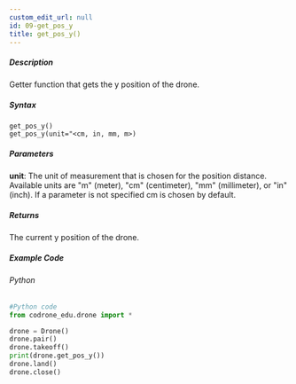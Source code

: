 ```yaml
---
custom_edit_url: null
id: 09-get_pos_y
title: get_pos_y()
---
```


##### Description

Getter function that gets the y position of the drone. <br />

##### Syntax
```get_pos_y()```<br />
```get_pos_y(unit="<cm, in, mm, m>)```<br />


##### Parameters
**unit**: The unit of measurement that is chosen for the position distance. Available units are "m" (meter), "cm" (centimeter), "mm" (millimeter), or "in" (inch). If a parameter is not specified cm is chosen by default.


##### Returns

The current y position of the drone.

##### Example Code
###### Python
```python
#Python code
from codrone_edu.drone import *

drone = Drone()
drone.pair()
drone.takeoff()
print(drone.get_pos_y())
drone.land()
drone.close()
```